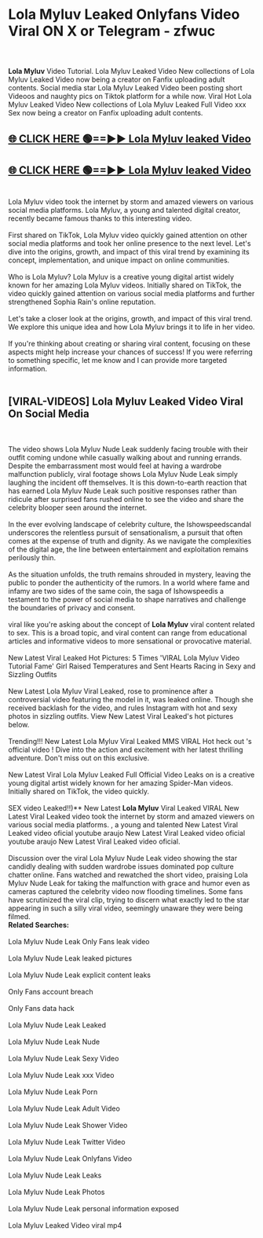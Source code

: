<h1> Lola Myluv Leaked Onlyfans Video Viral ON X or Telegram - zfwuc </h1>

# 
<br>
<strong>Lola Myluv</strong> Video Tutorial. Lola Myluv Leaked Video New collections of  Lola Myluv Leaked Video now being a creator on Fanfix uploading adult contents. Social media star Lola Myluv Leaked Video been posting short Videoos and naughty pics on Tiktok platform for a while now. Viral Hot Lola Myluv Leaked Video New collections of Lola Myluv Leaked Full Video xxx Sex now being a creator on Fanfix uploading adult contents.
<br>

## [🌐 CLICK HERE 🟢==►► Lola Myluv leaked Video ](https://onlyclips.site?title=Lola_Myluv&ref=git)


## [🌐 CLICK HERE 🟢==►► Lola Myluv leaked Video ](https://onlyclips.site?title=Lola_Myluv&ref=git)

<br>
Lola Myluv video took the internet by storm and amazed viewers on various social media platforms. Lola Myluv, a young and talented digital creator, recently became famous thanks to this interesting video.
<br><br>
First shared on TikTok, Lola Myluv video quickly gained attention on other social media platforms and took her online presence to the next level. Let's dive into the origins, growth, and impact of this viral trend by examining its concept, implementation, and unique impact on online communities.
<br><br>
Who is Lola Myluv? Lola Myluv is a creative young digital artist widely known for her amazing Lola Myluv videos. Initially shared on TikTok, the video quickly gained attention on various social media platforms and further strengthened Sophia Rain's online reputation.
<br><br>
Let's take a closer look at the origins, growth, and impact of this viral trend. We explore this unique idea and how Lola Myluv brings it to life in her video.
<br><br>
If you're thinking about creating or sharing viral content, focusing on these aspects might help increase your chances of success! If you were referring to something specific, let me know and I can provide more targeted information.
<br><br>
<h2>[VIRAL-VIDEOS] Lola Myluv Leaked Video Viral On Social Media</h2>
<br><br>
The video shows Lola Myluv Nude Leak suddenly facing trouble with their outfit coming undone while casually walking about and running errands. Despite the embarrassment most would feel at having a wardrobe malfunction publicly, viral footage shows Lola Myluv Nude Leak simply laughing the incident off themselves. It is this down-to-earth reaction that has earned Lola Myluv Nude Leak such positive responses rather than ridicule after surprised fans rushed online to see the video and share the celebrity blooper seen around the internet.
<br><br>
In the ever evolving landscape of celebrity culture, the Ishowspeedscandal underscores the relentless pursuit of sensationalism, a pursuit that often comes at the expense of truth and dignity. As we navigate the complexities of the digital age, the line between entertainment and exploitation remains perilously thin.
<br><br>
As the situation unfolds, the truth remains shrouded in mystery, leaving the public to ponder the authenticity of the rumors. In a world where fame and infamy are two sides of the same coin, the saga of Ishowspeedis a testament to the power of social media to shape narratives and challenge the boundaries of privacy and consent.
<br><br>
viral like you're asking about the concept of <strong>Lola Myluv</strong> viral content related to sex. This is a broad topic, and viral content can range from educational articles and informative videos to more sensational or provocative material.
<br><br>
New Latest Viral Leaked Hot Pictures: 5 Times 'VIRAL Lola Myluv Video Tutorial Fame' Girl Raised Temperatures and Sent Hearts Racing in Sexy and Sizzling Outfits
<br><br>
New Latest Lola Myluv Viral Leaked, rose to prominence after a controversial video featuring the model in it, was leaked online. Though she received backlash for the video, and rules Instagram with hot and sexy photos in sizzling outfits. View New Latest Viral Leaked's hot pictures below.
<br><br>
Trending!!! New Latest Lola Myluv Viral Leaked MMS VIRAL Hot heck out 's official video ! Dive into the action and excitement with her latest thrilling adventure. Don't miss out on this exclusive.
<br><br>
New Latest Viral Lola Myluv Leaked Full Official Video Leaks on  is a creative young digital artist widely known for her amazing Spider-Man videos. Initially shared on TikTok, the video quickly.
<br><br>
SEX video Leaked!!)** New Latest <strong>Lola Myluv</strong> Viral Leaked VIRAL New Latest Viral Leaked video took the internet by storm and amazed viewers on various social media platforms. , a young and talented New Latest Viral Leaked video oficial youtube araujo New Latest Viral Leaked video oficial youtube araujo New Latest Viral Leaked video oficial.
<br><br>
Discussion over the viral Lola Myluv Nude Leak video showing the star candidly dealing with sudden wardrobe issues dominated pop culture chatter online. Fans watched and rewatched the short video, praising Lola Myluv Nude Leak for taking the malfunction with grace and humor even as cameras captured the celebrity video now flooding timelines. Some fans have scrutinized the viral clip, trying to discern what exactly led to the star appearing in such a silly viral video, seemingly unaware they were being filmed.
<br>
<strong>Related Searches:</strong>
<br><br>
Lola Myluv Nude Leak Only Fans leak video
<br><br>
Lola Myluv Nude Leak leaked pictures
<br><br>
Lola Myluv Nude Leak explicit content leaks
<br><br>
Only Fans account breach
<br><br>
Only Fans data hack
<br><br>
Lola Myluv Nude Leak Leaked
<br><br>
Lola Myluv Nude Leak Nude
<br><br>
Lola Myluv Nude Leak Sexy Video
<br><br>
Lola Myluv Nude Leak xxx Video
<br><br>
Lola Myluv Nude Leak Porn
<br><br>
Lola Myluv Nude Leak Adult Video
<br><br>
Lola Myluv Nude Leak Shower Video
<br><br>
Lola Myluv Nude Leak Twitter Video
<br><br>
Lola Myluv Nude Leak Onlyfans Video
<br><br>
Lola Myluv Nude Leak Leaks
<br><br>
Lola Myluv Nude Leak Photos
<br><br>
Lola Myluv Nude Leak personal information exposed
<br><br>
Lola Myluv Leaked Video viral mp4